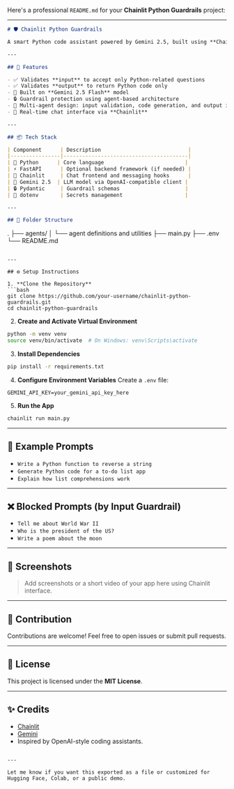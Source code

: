 Here's a professional `README.md` for your **Chainlit Python Guardrails** project:

---

```markdown
# 🛡️ Chainlit Python Guardrails

A smart Python code assistant powered by Gemini 2.5, built using **Chainlit**. This app features robust **input and output guardrails** to ensure only Python-related queries are allowed and only valid Python code is returned.

---

## 🚀 Features

- ✅ Validates **input** to accept only Python-related questions
- ✅ Validates **output** to return Python code only
- 🤖 Built on **Gemini 2.5 Flash** model
- 🔒 Guardrail protection using agent-based architecture
- 🧠 Multi-agent design: input validation, code generation, and output inspection
- 🧵 Real-time chat interface via **Chainlit**

---

## 📦 Tech Stack

| Component      | Description                            |
|----------------|----------------------------------------|
| 🐍 Python      | Core language                          |
| ⚡ FastAPI      | Optional backend framework (if needed) |
| 🔗 Chainlit     | Chat frontend and messaging hooks      |
| 🧠 Gemini 2.5  | LLM model via OpenAI-compatible client |
| 🔒 Pydantic     | Guardrail schemas                     |
| 🌿 dotenv       | Secrets management                    |

---

## 📁 Folder Structure

```

.
├── agents/
│   └── agent definitions and utilities
├── main.py
├── .env
└── README.md

````

---

## ⚙️ Setup Instructions

1. **Clone the Repository**
```bash
git clone https://github.com/your-username/chainlit-python-guardrails.git
cd chainlit-python-guardrails
````

2. **Create and Activate Virtual Environment**

```bash
python -m venv venv
source venv/bin/activate  # On Windows: venv\Scripts\activate
```

3. **Install Dependencies**

```bash
pip install -r requirements.txt
```

4. **Configure Environment Variables**
   Create a `.env` file:

```env
GEMINI_API_KEY=your_gemini_api_key_here
```

5. **Run the App**

```bash
chainlit run main.py
```

---

## 🧪 Example Prompts

* `Write a Python function to reverse a string`
* `Generate Python code for a to-do list app`
* `Explain how list comprehensions work`

---

## ❌ Blocked Prompts (by Input Guardrail)

* `Tell me about World War II`
* `Who is the president of the US?`
* `Write a poem about the moon`

---

## 📌 Screenshots

> Add screenshots or a short video of your app here using Chainlit interface.

---

## 🤝 Contribution

Contributions are welcome! Feel free to open issues or submit pull requests.

---

## 📄 License

This project is licensed under the **MIT License**.

---

## ✨ Credits

* [Chainlit](https://github.com/Chainlit/chainlit)
* [Gemini](https://deepmind.google/technologies/gemini/)
* Inspired by OpenAI-style coding assistants.

```

---

Let me know if you want this exported as a file or customized for Hugging Face, Colab, or a public demo.
```
